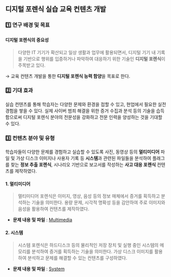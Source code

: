 ## 디지털 포렌식 실습 교육 컨텐츠 개발
### 1️⃣ 연구 배경 및 목표
#### 디지털 포렌식의 중요성
  > 다양한 IT 기기가 확산되고 일상 생활과 업무에 활용되면서, 디지털 기기 내 기록을 기반으로 행위를 입증하거나 파악하여 대응하기 위한 기술인 **디지털 포렌식**이 주목받고 있다.

  &rarr; 교육 컨텐츠 개발을 통한 **디지털 포렌식 능력 함양**을 목표로 한다.

### 2️⃣ 기대 효과
실습 컨텐츠를 통해 학습자는 다양한 문제와 환경을 접할 수 있고, 현업에서 필요한 실전 경험을 쌓을 수 있다. 실제 사이버 범죄 해결을 위한 증거 수집과 분석 등의 기술을 습득함으로써 디지털 포렌식 분야의 전문성을 강화하고 전문 인력을 양성하는 것을 기대할 수 있다.

### 3️⃣ 컨텐츠 분야 및 유형
학습자들이 다양한 문제를 경험하고 실습할 수 있도록 사진, 동영상 등의 **멀티미디어** 파일 및 가상 디스크 이미지나 사용자 기록 등 **시스템**과 관련된 파일들을 분석하여 플래그를 찾는 **정보 추출 포렌식**, 시나리오 기반으로 보고서를 작성하는 **사고 대응 포렌식** 컨텐츠를 제작하였다.

#### 1. 멀티미디어
> 멀티미디어 포렌식은 이미지, 영상, 음성 등의 정보 매체에서 증거를 획득하고 분석하는 기술을 의미한다. 용량 문제, 시각적 명확성 등을 감안하여 주로 이미지와 음성을 활용하여 컨텐츠를 제작하였다.

  - **문제 내용 및 파일** : [Multimedia](https://github.com/Forensic-TeamC/Multimedia)

#### 2. 시스템
> 시스템 포렌식은 하드디스크 등의 물리적인 저장 장치 및 실행 중인 시스템의 메모리를 분석하여 증거를 획득하는 기술을 의미한다. 가상 디스크 이미지를 활용하여 분석하고 문제를 해결할 수 있는 컨텐츠를 구성하였다.

  - **문제 내용 및 파일** : [System](https://github.com/Forensic-TeamC/System)
